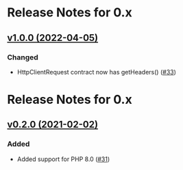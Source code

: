 # Release Notes for 0.x

## [v1.0.0 (2022-04-05)](https://github.com/easy-http/layer-contracts/compare/v0.2.0...v1.0.0)

### Changed
- HttpClientRequest contract now has getHeaders() ([#33](https://github.com/easy-http/layer-contracts/pull/33))

# Release Notes for 0.x

## [v0.2.0 (2021-02-02)](https://github.com/easy-http/layer-contracts/compare/v0.1.0...v0.2.0)

### Added
- Added support for PHP 8.0 ([#31](https://github.com/easy-http/layer-contracts/pull/31))

